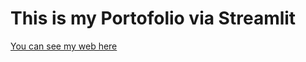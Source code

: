 # This is my Portofolio via Streamlit

[You can see my web here](https://share.streamlit.io/firzacank/churn/main/app.py)
